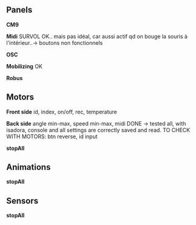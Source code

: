 ## Panels

**CM9**

**Midi** SURVOL OK.. mais pas idéal, car aussi actif qd on bouge la souris à l'intérieur..-> boutons non fonctionnels

**OSC**

**Mobilizing** OK

**Robus**

## Motors
**Front side** id, index, on/off, rec, temperature

**Back side** angle min-max, speed min-max, midi DONE -> tested all, with isadora, console and all settings are correctly saved and read. TO CHECK WITH MOTORS: btn reverse, id input

**stopAll**

## Animations

**stopAll**

## Sensors

**stopAll**